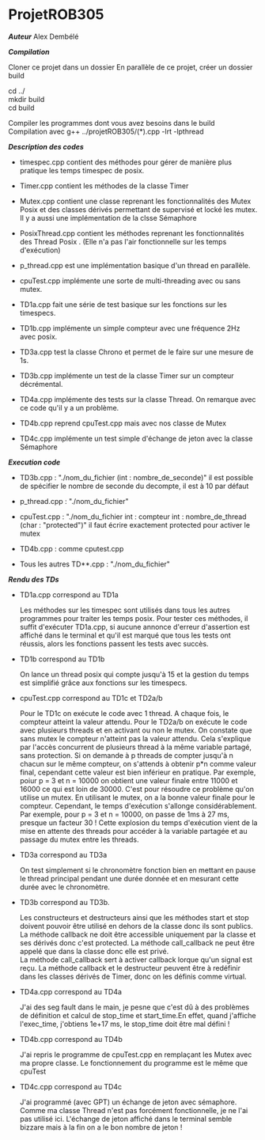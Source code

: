 # ProjetROB305

***Auteur***
Alex Dembélé

***Compilation*** 

Cloner ce projet dans un dossier
En parallèle de ce projet, créer un dossier build

cd ../  
mkdir build  
cd build  

Compiler les programmes dont vous avez besoins dans le build  
Compilation avec g++ ../projetROB305/(*).cpp -lrt -lpthread  

***Description des codes***

- timespec.cpp contient des méthodes pour gérer de manière plus pratique les temps timespec de posix. 

- Timer.cpp contient les méthodes de la classe Timer  

- Mutex.cpp contient une classe reprenant les fonctionnalités des Mutex Posix et des classes dérivés permettant de supervisé et locké les mutex.  Il y a aussi une implémentation de la clsse Sémaphore

- PosixThread.cpp contient les méthodes reprenant les fonctionnalités des Thread Posix . (Elle n'a pas l'air fonctionnelle sur les temps d'exécution)

- p_thread.cpp est une implémentation basique d'un thread en parallèle.  

- cpuTest.cpp implémente une sorte de multi-threading avec ou sans mutex. 

- TD1a.cpp fait une série de test basique sur les fonctions sur les timespecs.

- TD1b.cpp implémente un simple compteur avec une fréquence 2Hz avec posix.

- TD3a.cpp test la classe Chrono et permet de le faire sur une mesure de 1s. 

- TD3b.cpp implémente un test de la classe Timer sur un compteur décrémental.

- TD4a.cpp implémente des tests sur la classe Thread. On remarque avec ce code qu'il y a un problème.

- TD4b.cpp reprend cpuTest.cpp mais avec nos classe de Mutex

- TD4c.cpp implémente un test simple d'échange de jeton avec la classe Sémaphore

***Execution code***

- TD3b.cpp : "./nom_du_fichier (int : nombre_de_seconde)" il est possible de spécifier le nombre de seconde du decompte, il est à 10 par défaut  

- p_thread.cpp : "./nom_du_fichier"

- cpuTest.cpp : "./nom_du_fichier   int : compteur    int : nombre_de_thread    (char : "protected")" il faut écrire exactement protected pour activer le mutex

- TD4b.cpp : comme cputest.cpp

- Tous les autres TD**.cpp : "./nom_du_fichier"
  

  


***Rendu des TDs***
- TD1a.cpp correspond au TD1a 

    Les méthodes sur les timespec sont utilisés dans tous les autres programmes pour traiter les temps posix.
    Pour tester ces méthodes, il suffit d'exécuter TD1a.cpp, si aucune annonce d'erreur d'assertion est affiché dans le terminal et qu'il est marqué que tous les tests ont réussis, alors les fonctions passent les tests avec succès.

- TD1b correspond au TD1b

    On lance un thread posix qui compte jusqu'à 15 et la gestion du temps est simplifié grâce aux fonctions sur les timespecs.



 
- cpuTest.cpp correspond au TD1c et TD2a/b

    Pour le TD1c on exécute le code avec 1 thread. A chaque fois, le compteur atteint la valeur attendu. 
    Pour le TD2a/b on exécute le code avec plusieurs threads et en activant ou non le mutex. On constate que sans mutex le compteur n'atteint pas la valeur attendu. Cela s'explique par l'accès concurrent de plusieurs thread à la même variable partagé, sans protection. Si on demande à p threads de compter jusqu'à n chacun sur le même compteur, on s'attends à obtenir p*n comme valeur final, cependant cette valeur est bien inférieur en pratique. Par exemple, poiur p = 3 et n = 10000 on obtient une valeur finale entre 11000 et 16000 ce qui est loin de 30000. C'est pour résoudre ce problème qu'on utilise un mutex. 
    En utilisant le mutex, on a la bonne valeur finale pour le compteur. Cependant, le temps d'exécution s'allonge considérablement. Par exemple, pour p = 3 et n = 10000, on passe de 1ms à 27 ms, presque un facteur 30 ! Cette explosion du temps d'exécution vient de la mise en attente des threads pour accéder à la variable partagée et au passage du mutex entre les threads.

- TD3a correspond au TD3a 

    On test simplement si le chronomètre fonction bien en mettant en pause le thread principal pendant une durée donnée et en mesurant cette durée avec le chronomètre.

- TD3b correspond au TD3b. 
    
    Les constructeurs et destructeurs ainsi que les méthodes start et stop doivent pouvoir être utilisé en dehors de la classe donc ils sont publics. La méthode callback ne doit être accessible uniquement par la classe et ses dérivés donc c'est protected. La méthode call_callback ne peut être appelé que dans la classe donc elle est privé.  
    La méthode call_callback sert à activer callback lorque qu'un signal est reçu.
    La méthode callback et le destructeur peuvent être à redéfinir dans les classes dérivés de Timer, donc on les définis comme virtual.

- TD4a.cpp correspond au TD4a
    
    J'ai des seg fault dans le main, je pesne que c'est dû à des problèmes de définition et calcul de stop_time et start_time.En effet, quand j'affiche l'exec_time, j'obtiens 1e+17 ms, le stop_time doit être mal défini !

- TD4b.cpp correspond au TD4b

    J'ai repris le programme de cpuTest.cpp en remplaçant les Mutex avec ma propre classe. Le fonctionnement du programme est le même que cpuTest 

- TD4c.cpp correspond au TD4c

    J'ai programmé (avec GPT) un échange de jeton avec sémaphore. Comme ma classe Thread n'est pas forcément fonctionnelle, je ne l'ai pas utilisé ici. L'échange de jeton affiché dans le terminal semble bizzare mais à la fin on a le bon nombre de jeton !



    


